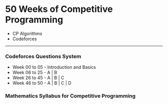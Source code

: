 # 50 Weeks of Competitive Programming

- CP Algorithms
- Codeforces

---

### Codeforces Questions System

- Week 00 to 05 - Introduction and Basics 
- Week 06 to 25 - A | B
- Week 26 to 45 - A | B | C
- Week 46 to 50 - A | B | C | D

### Mathematics Syllabus for Competitive Programming 
